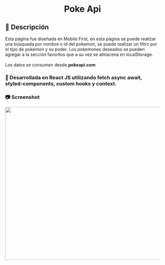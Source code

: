 <div align="center" >

# Poke Api

</div>

## 📣 Descripción 

Esta página fue diseñada en Mobile First, en esta página se puede realizar una búsqueda por nombre o id del pokemon, se puede realizar un filtro por el tipo de pokemon y su poder. Los pokemones deseados se pueden agregar a la sección favoritos que a su vez se almacena en localStorage.
<br>
<br>
Los datos se consumen desde **pokeapi.com**

### 🧰 Desarrollada en React JS utilizando fetch async await, styled-components, custom hooks y context.


### 📷 Screenshot
<div align="center" >
  
<img src="https://user-images.githubusercontent.com/88694516/217365446-0e75b9f5-97c1-4c4c-b59e-d7bbc697a4df.gif" width="700px" height="500px"/>
  
</div>
